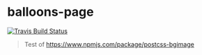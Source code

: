 balloons-page
==

[![Travis Build Status][travis-img]][travis]

[travis-img]: https://travis-ci.org/ahtohbi4/balloons-page.svg?branch=master
[travis]: https://travis-ci.org/ahtohbi4/balloons-page

> Test of https://www.npmjs.com/package/postcss-bgimage
